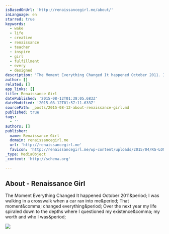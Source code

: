 ```yaml
---
isBasedOnUrl: 'http://renaissancegirl.me/about/'
inLanguage: en
starred: true
keywords:
  - wake
  - life
  - creative
  - renaissance
  - teacher
  - inspire
  - girl
  - fulfillment
  - every
  - designed
description: 'The Moment Everything Changed It happened October 2011. I was walking in a crosswalk when a car ran into me. That moment, changed everything. Over the next year my life spiraled down to the depths where I questioned my existence, my worth and who I was.'
author: []
related: []
app_links: []
title: Renaissance Girl
datePublished: '2015-08-12T01:38:05.683Z'
dateModified: '2015-08-12T01:57:11.633Z'
sourcePath: _posts/2015-08-12-about-renaissance-girl.md
published: true
tags:
  - ''
authors: []
publisher:
  name: Renaissance Girl
  domain: renaissancegirl.me
  url: 'http://renaissancegirl.me'
  favicon: 'http://renaissancegirl.me/wp-content/uploads/2015/04/RG-LOGO.png'
_type: MediaObject
_context: 'http://schema.org'

---
```

<article style=""><h1>About - Renaissance Girl</h1><p>The Moment Everything Changed It happened October 2011&amp;period; I was walking in a crosswalk when a car ran into me&amp;period; That moment&amp;comma; changed everything&amp;period; Over the next year my life spiraled down to the depths where I questioned my existence&amp;comma; my worth and who I was&amp;period;</p></article>

![](https://the-grid-user-content.s3-us-west-2.amazonaws.com/ddda16de-53f5-447a-89df-3409c5e6353a.jpg)